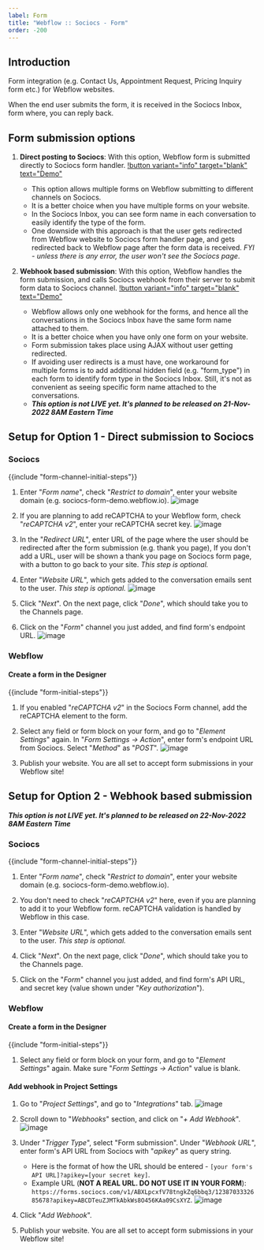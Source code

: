 ```yaml
---
label: Form
title: "Webflow :: Sociocs - Form"
order: -200
---
```


## Introduction

Form integration (e.g. Contact Us, Appointment Request, Pricing Inquiry form etc.) for Webflow websites.

When the end user submits the form, it is received in the Sociocs Inbox, form where, you can reply back.

## Form submission options

1. **Direct posting to Sociocs**: With this option, Webflow form is submitted directly to Sociocs form handler. [!button variant="info" target="blank" text="Demo"](https://sociocs-form-demo.webflow.io/)
    - This option allows multiple forms on Webflow submitting to different channels on Sociocs.
    - It is a better choice when you have multiple forms on your website.
    - In the Sociocs Inbox, you can see form name in each conversation to easily identify the type of the form.
    - One downside with this approach is that the user gets redirected from Webflow website to Sociocs form handler page, and gets redirected back to Webflow page after the form data is received. *FYI - unless there is any error, the user won't see the Sociocs page*.

1. **Webhook based submission**: With this option, Webflow handles the form submission, and calls Sociocs webhook from their server to submit form data to Sociocs channel. [!button variant="info" target="blank" text="Demo"](https://sociocs-form-demo-2.webflow.io/)
    - Webflow allows only one webhook for the forms, and hence all the conversations in the Sociocs Inbox have the same form name attached to them.
    - It is a better choice when you have only one form on your website.
    - Form submission takes place using AJAX without user getting redirected.
    - If avoiding user redirects is a must have, one workaround for multiple forms is to add additional hidden field (e.g. "form_type") in each form to identify form type in the Sociocs Inbox. Still, it's not as convenient as seeing specific form name attached to the conversations.
    - ***This option is not LIVE yet. It's planned to be released on 21-Nov-2022 8AM Eastern Time***

## Setup for Option 1 - Direct submission to Sociocs

### Sociocs

{{include "form-channel-initial-steps"}}

1. Enter "*Form name*", check "*Restrict to domain*", enter your website domain (e.g. sociocs-form-demo.webflow.io).
    ![image](https://user-images.githubusercontent.com/12301512/202721606-37bb57fe-5f4a-4bb8-b840-9cdd011c49ac.png)

1. If you are planning to add reCAPTCHA to your Webflow form, check "*reCAPTCHA v2*", enter your reCAPTCHA secret key.
    ![image](https://user-images.githubusercontent.com/12301512/202721739-297755c4-cd44-452a-91f6-b73c574c1776.png)

1. In the "*Redirect URL*", enter URL of the page where the user should be redirected after the form submission (e.g. thank you page), If you don't add a URL, user will be shown a thank you page on Sociocs form page, with a button to go back to your site. *This step is optional.*

1. Enter "*Website URL*", which gets added to the conversation emails sent to the user. *This step is optional.*
    ![image](https://user-images.githubusercontent.com/12301512/202721761-bc6ce0e8-1ad6-4c32-ad4f-a47f199fb0d0.png)

1. Click "*Next*". On the next page, click "*Done*", which should take you to the Channels page.

1. Click on the "*Form*" channel you just added, and find form's endpoint URL.
    ![image](https://user-images.githubusercontent.com/12301512/202722000-3e197f36-097a-41f3-a84d-f23a1155ddda.png)

### Webflow

#### Create a form in the Designer

{{include "form-initial-steps"}}

1. If you enabled "*reCAPTCHA v2*" in the Sociocs Form channel, add the reCAPTCHA element to the form.

1. Select any field or form block on your form, and go to "*Element Settings*" again. In "*Form Settings -> Action*", enter form's endpoint URL from Sociocs. Select "*Method*" as "*POST*".
    ![image](https://user-images.githubusercontent.com/12301512/202722857-2122e68c-5e64-406e-8413-4cb89c823097.png)

1. Publish your website. You are all set to accept form submissions in your Webflow site!

## Setup for Option 2 - Webhook based submission

***This option is not LIVE yet. It's planned to be released on 22-Nov-2022 8AM Eastern Time***

### Sociocs

{{include "form-channel-initial-steps"}}

1. Enter "*Form name*", check "*Restrict to domain*", enter your website domain (e.g. sociocs-form-demo.webflow.io).

1. You don't need to check "*reCAPTCHA v2*" here, even if you are planning to add it to your Webflow form. reCAPTCHA validation is handled by Webflow in this case.

1. Enter "*Website URL*", which gets added to the conversation emails sent to the user. *This step is optional.*

1. Click "*Next*". On the next page, click "*Done*", which should take you to the Channels page.

1. Click on the "*Form*" channel you just added, and find form's API URL, and secret key (value shown under "*Key authorization*").

### Webflow

#### Create a form in the Designer

{{include "form-initial-steps"}}

1. Select any field or form block on your form, and go to "*Element Settings*" again. Make sure "*Form Settings -> Action*" value is blank.

#### Add webhook in Project Settings

1. Go to "*Project Settings*", and go to "*Integrations*" tab.
    ![image](https://user-images.githubusercontent.com/12301512/202723776-26a92bd4-d635-4eec-bd16-cc11246ed8fa.png)

1. Scroll down to "*Webhooks*" section, and click on "*+ Add Webhook*".
    ![image](https://user-images.githubusercontent.com/12301512/202723863-94ad6f07-e35a-4b32-8679-049551e582f6.png)

1. Under "*Trigger Type*", select "Form submission". Under "*Webhook URL*", enter form's API URL from Sociocs with "*apikey*" as query string.
    - Here is the format of how the URL should be entered - `[your form's API URL]?apikey=[your secret key]`.
    - Example URL (**NOT A REAL URL. DO NOT USE IT IN YOUR FORM**): `https://forms.sociocs.com/v1/ABXLpcxfV78tngkZq6bbq3/1238703332685678?apikey=ABCDTeuZJMTkAbkWs8O456KAa09CsXYZ`.
    ![image](https://user-images.githubusercontent.com/12301512/202724033-9607053b-dca3-4ce5-8843-58fd529576f2.png)

1. Click "*Add Webhook*".

1. Publish your website. You are all set to accept form submissions in your Webflow site!

